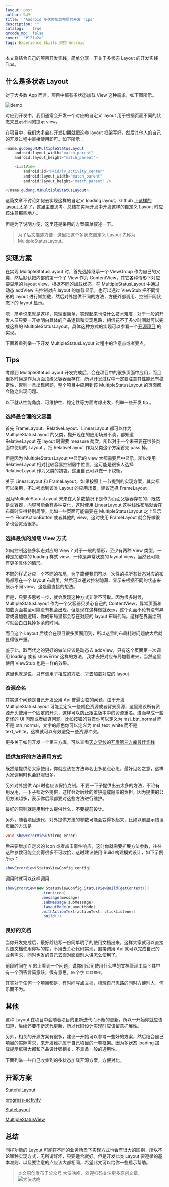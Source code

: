 ```yaml
---
layout: post
author: 咕咚
title:  "Android 多状态加载布局的开发 Tips"
description: ""
catalog:    true
qrcode_mp:  false
cover:  "#121a2a"
tags: Experience Skills 架构 Android 
---
```


本文将结合自己的项目开发实践，简单分享一下关于多状态 Layout 的开发实践 Tips。

## 什么是多状态 Layout

对于大多数 App 而言，项目中都有多状态加载 View 这种需求，如下图所示。

![demo](http://7xr9gx.com1.z0.glb.clouddn.com/loading_status.png)

对应到开发中，我们通常会开发一个对应的自定义 layout 用于根据页面不同的状态来显示不同的提示 view。

在项目中，我们大多会在开发初期就把这套 layout 框架写好，然后其他人的自己的开发过程中直接使用即可。如下所示：

```java
<name.gudong.MJMultipleStatusLayout
    android:layout_width="match_parent"
    android:layout_height="match_parent">

    <ListView
        android:id="@+id/lv_activity_center"
        android:layout_width="match_parent"
        android:layout_height="match_parent" />

</name.gudong.MJMultipleStatusLayout>
```

这篇文章不讨论如何去实现这样的自定义 loading layout，Github 上[这样的 layout ](#开源方案)太多了，这里主要思考、总结在实际开发中开发这样的自定义 Layout 时应该注意那些地方。

但是为了说明方便，这里还是采用的方案简单叙述一下。

>为了后文描述方便，这里把这个多状态自定义 Layout 先称为 MultipleStatusLayout。

## 实现方案

在实现 MultipleStatusLayout  时，首先选择继承一个 ViewGroup 作为自己的父类，然后默认把内部的第一个子 View 作为 ContentView，其它各种情形下对应要显示的 layout view，根据不同的加载状态，在 MultipleStatusLayout 中通过动态 addView 去控制对应 layout 的加载显示，也可以通过 ViewStub 把不同情形的 layout 进行懒加载，然后对外提供不同的方法，方便外部调用、控制不同状态下的 layout 显示。

嗯，简单说来就是这样，原理很简单，实现起来也没什么技术难度，对于一般的开发人员只要一开始明白具体的产品逻辑和实现思路，相信花不了多少时间就可以完成这样的 MultipleStatusLayout。具体这种方式的实现可以参看一个[开源项目](https://github.com/qyxxjd/MultipleStatusView/blob/master/multiple-status-view/src/main/java/com/classic/common/MultipleStatusView.java) 的实现。

下面着重列举一下开发 MultipleStatusLayout 过程中的注意点或者要点。

## Tips 

考虑到 MultipleStatusLayout  开发完成后，会在项目中的很多页面中应用，而且很多时候是作为页面顶级父容器而存在，所以开发过程中一定要注意其性能还有稳定性，否则一旦出现问题，整个项目中应用到该 MultipleStatusLayout  的页面都会随之出现问题。

以下就从性能角度、可维护性、稳定性等方面考虑出发，列举一些开发 tip 。

### 选择最合理的父容器

首先 FrameLayout、RelativeLayout、LinearLayout 都可以作为 MultipleStatusLayout  的父类，抛开现在的应用场景不谈，都知道 RelativeLayout 在 layout 时需要 measure 两次，所以对于一个未来要在很多页面中使用的 Layout ，把 RelativeLayout 作为父类这个方案首先 pass 掉。

但是因为 MultipleStatusLayout 中显示的 view 大都需要居中显示，所以使用 RelativeLayout 相对比较容易控制居中位置，这可能是很多人选择 RelativeLayout  作为父类的初衷。这里自己可以做一下权衡。

关于 LinearLayout 和 FrameLayout，如果按照上一节提到的实现方案，其实都可以采用，不过考虑到该类 Layout 的应用场景，建议选择 FrameLayout。

因为MultipleStatusLayout 未来在大多数情况下是作为页面父容器存在的，既然是父容器，内容可能会有各种变化，这时使用 LinearLayout  这种线性布局就会在布局时显得特别局限，比如一些页面可能需要在 MultipleStatusLayout 之上显示一个 FloatActionButton 或者其他的 view，这时使用 FrameLayout 就会好做很多也会灵活很多。

### 选择最优的加载 View 方式 

如何控制这些多状态对应的 View ? 对于一般的情形，至少有两种 View 类型，一种是加载中的 loading 样式 view，一种是异常状态的 layout view，当然还可能有更多具体的情形。

不同的样式对应一个不同的布局，为了简便我们可以一次性的把所有状态对应的布局都写在一个 layout 布局里，然后可以通过控制隐藏、显示来根据不同的状态来展示不同 view，这是最直接的想法。

但是，只要多思考一步，就会发现这种方式非常不可取。因为很多时候，MultipleStatusLayout 作为一个父容器只关心自己的 ContentView，异常页面和加载页面甚至可能没有机会出现，但是现在这样做就表示，这个页面不论有没有异常或者加载逻辑，你的布局里都会存在对应的 layout 布局代码。这样在界面绘制时就会白白耗掉多余的时间。

而且这个 Layout 后续会在项目很多页面用到，所以这里的布局耗时问题放大后就显得很严重。

鉴于此，取而代之的更好的做法应该是动态去 addView，只有这个页面第一次调用 loading 或者 showError 这样的方法，我才去把对应布局加载进来，当然这里使用 ViewStub 也是一样的效果。

这里也就是说，只有调用了相应的方法，才去加载对应的 layout.

### 资源命名

其实这个问题是自己开发公用 Api 普遍面临的问题，由于开发 MultipleStatusLayout 可能会定义一些颜色资源或者背景资源，这里建议所有资源开头使用一个固定的开头，这样可以防止跟主版本中的资源重名。进而早成一些奇怪的 UI 问题或者编译问题。比如按钮的背景你可以定义为 msl_btn_normal 而不是 btn_normal，文字的颜色你可以定义为 msl_text_white 而不是 text_white。这样就可以有效避免一些资源冲突。

更多关于如何开发一个第三方库，可以查看[天之界线](https://github.com/tianzhijiexian/)的[开发第三方库最佳实践](http://www.jianshu.com/p/0aacd419cb7e)

### 提供友好的方法调用方式

既然是提供给大家使用，你就应该在方法命名上多花点心思，最好见名之意，这样大家调用时也会舒服很多。

另外对外提供 Api 时也应该保持克制。不要一下子提供出去太多的方法，不论有用没用，一下子都对外提供，这样会对后续的维护造成隐形的负担，因为提供的公用方法越多，表示你后续都要对这些方法进行维护。

最好的原则就是用到什么提供什么，不要提前设计。

另外，随着项目迭代，对外提供方法的参数可能会变得多起来，比如以前显示错误页面的方法是 

```java
void showErrorView(Stirng error) 
```

后来要增加自定义的 icon 或者点击事件响应，这时你就需要扩展方法参数，往往这种参数可能会变得很多不可收拾，这时建议使用 Build 构建模式设计，如下示例所示：

```java
showErrorView(StatusViewConfig config) 
```

调用时就可以这样调用

```java
showErrorView(new StatusViewConfig.StatusViewBuild(getContext())
                .icon(icon)
                .message(message)
                .subMessage(subMessage)
                .layoutMode(mLayoutMode)
                .withActionText(actionText, clickListener)
                .build())
```

### 良好的文档

当你开发完成后，最好趁热写一份简单明了的使用文档出来，这样大家就可以直接对照文档使用你写的库，不用去关心代码实现，直接调用 Api 就可以完成自己的业务需求，同时也省的自己去面对面跟别人讲怎么使用了。

前段时间在 V 站上看到一个问题，说你们公司使用什么样的文档管理工具？其中有一个回答言简意赅，很有意思，四个字 `口口相传`。

其实对于任何一个项目都是，有时间写点文档，梳理自己思路的同时方便别人，何乐而不为。

## 其他

这种 Layout 在项目中会随着项目的更新迭代而不断的更新，所以一开始你就应该知道，后续还要不断迭代更新，所以代码设计实现时应该留意扩展性。

另外，相关的开源方案有很多，建议一开始可以参考一些好的方案，然后结合自己项目的实际需求，来开发维护属于自己项目的一套框架。因为多状态 loading 加载提示框架大都和产品设计强相关，不具备一般的通用性。

下面列举一些自己收集到的多状态加载开源方案，方便对比。

## 开源方案

[StatefulLayout](https://github.com/gturedi/StatefulLayout)

[progress-activity](https://github.com/vlonjatg/progress-activity)

[StateLayout](https://github.com/lufficc/StateLayout)

[MultipleStatusView](https://github.com/qyxxjd/MultipleStatusView)

## 总结

同样功能的 Layout 可能在不同的业务场景下实现方式也会有很大的区别，所以不论哪种实现方式，无所谓好坏，只要适合就好。但是开发此类 Layout 要遵循的基本准则、以及要注意的点应该大都相同，希望此文可以给你一些启示帮助。

> 本文原创发布于公众号 大侠咕咚，欢迎扫码关注更多原创文章。
> ![大侠咕咚](http://upload-images.jianshu.io/upload_images/588640-20fdcda8075edb5d.jpg?imageMogr2/auto-orient/strip%7CimageView2/2/w/1240)



